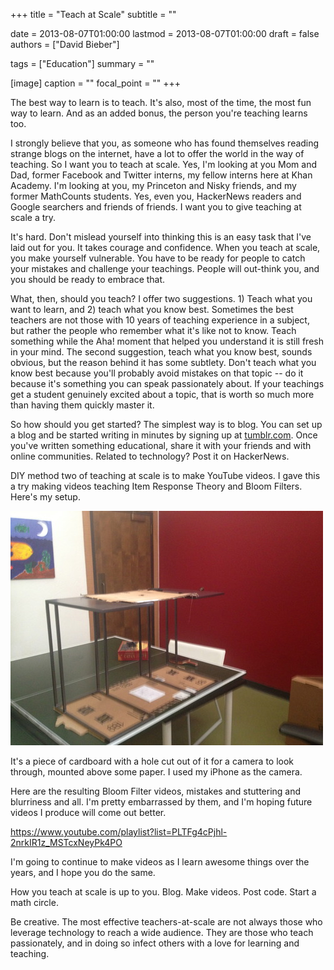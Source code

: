 +++
title = "Teach at Scale"
subtitle = ""

date = 2013-08-07T01:00:00
lastmod = 2013-08-07T01:00:00
draft = false
authors = ["David Bieber"]

tags = ["Education"]
summary = ""

[image]
  caption = ""
  focal_point = ""
+++

The best way to learn is to teach. It's also, most of the time, the most fun way to learn. And as an added bonus, the person you're teaching learns too.

I strongly believe that you, as someone who has found themselves reading strange blogs on the internet, have a lot to offer the world in the way of teaching. So I want you to teach at scale. Yes, I'm looking at you Mom and Dad, former Facebook and Twitter interns, my fellow interns here at Khan Academy. I'm looking at you, my Princeton and Nisky friends, and my former MathCounts students. Yes, even you, HackerNews readers and Google searchers and friends of friends. I want you to give teaching at scale a try.

It's hard. Don't mislead yourself into thinking this is an easy task that I've laid out for you. It takes courage and confidence. When you teach at scale, you make yourself vulnerable. You have to be ready for people to catch your mistakes and challenge your teachings. People will out-think you, and you should be ready to embrace that.

What, then, should you teach? I offer two suggestions. 1) Teach what you want to learn, and 2) teach what you know best. Sometimes the best teachers are not those with 10 years of teaching experience in a subject, but rather the people who remember what it's like not to know. Teach something while the Aha! moment that helped you understand it is still fresh in your mind. The second suggestion, teach what you know best, sounds obvious, but the reason behind it has some subtlety. Don't teach what you know best because you'll probably avoid mistakes on that topic -- do it because it's something you can speak passionately about. If your teachings get a student genuinely excited about a topic, that is worth so much more than having them quickly master it.

So how should you get started? The simplest way is to blog. You can set up a blog and be started writing in minutes by signing up at [tumblr.com](http://www.tumblr.com). Once you've written something educational, share it with your friends and with online communities. Related to technology? Post it on HackerNews.

DIY method two of teaching at scale is to make YouTube videos. I gave this a try making videos teaching Item Response Theory and Bloom Filters. Here's my setup.

![Personal ping-pong recording studio at the Khan Academy office](featured.jpg)

It's a piece of cardboard with a hole cut out of it for a camera to look through, mounted above some paper. I used my iPhone as the camera.

Here are the resulting Bloom Filter videos, mistakes and stuttering and blurriness and all. I'm pretty embarrassed by them, and I'm hoping future videos I produce will come out better.

https://www.youtube.com/playlist?list=PLTFg4cPjhl-2nrkIR1z_MSTcxNeyPk4PO

I'm going to continue to make videos as I learn awesome things over the years, and I hope you do the same.

How you teach at scale is up to you. Blog. Make videos. Post code. Start a math circle.

Be creative. The most effective teachers-at-scale are not always those who leverage technology to reach a wide audience. They are those who teach passionately, and in doing so infect others with a love for learning and teaching.
